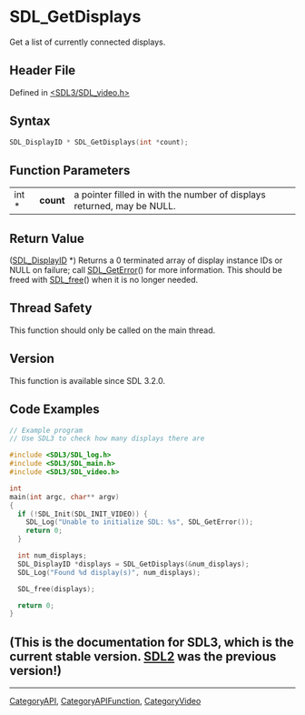 # SDL_GetDisplays

Get a list of currently connected displays.

## Header File

Defined in [<SDL3/SDL_video.h>](https://github.com/libsdl-org/SDL/blob/main/include/SDL3/SDL_video.h)

## Syntax

```c
SDL_DisplayID * SDL_GetDisplays(int *count);
```

## Function Parameters

|       |           |                                                                        |
| ----- | --------- | ---------------------------------------------------------------------- |
| int * | **count** | a pointer filled in with the number of displays returned, may be NULL. |

## Return Value

([SDL_DisplayID](SDL_DisplayID) *) Returns a 0 terminated array of display
instance IDs or NULL on failure; call [SDL_GetError](SDL_GetError)() for
more information. This should be freed with [SDL_free](SDL_free)() when it
is no longer needed.

## Thread Safety

This function should only be called on the main thread.

## Version

This function is available since SDL 3.2.0.

## Code Examples

```c
// Example program
// Use SDL3 to check how many displays there are

#include <SDL3/SDL_log.h>
#include <SDL3/SDL_main.h>
#include <SDL3/SDL_video.h>

int
main(int argc, char** argv)
{
  if (!SDL_Init(SDL_INIT_VIDEO)) {
    SDL_Log("Unable to initialize SDL: %s", SDL_GetError());
    return 0;
  }

  int num_displays;
  SDL_DisplayID *displays = SDL_GetDisplays(&num_displays);
  SDL_Log("Found %d display(s)", num_displays);

  SDL_free(displays);

  return 0;
}
```

## (This is the documentation for SDL3, which is the current stable version. [SDL2](https://wiki.libsdl.org/SDL2/) was the previous version!)



----
[CategoryAPI](CategoryAPI), [CategoryAPIFunction](CategoryAPIFunction), [CategoryVideo](CategoryVideo)

